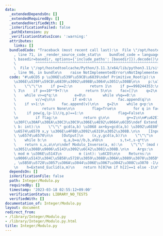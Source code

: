 ```yaml
---
data:
  _extendedDependsOn: []
  _extendedRequiredBy: []
  _extendedVerifiedWith: []
  _isVerificationFailed: false
  _pathExtension: py
  _verificationStatusIcon: ':warning:'
  attributes:
    links: []
  bundledCode: "Traceback (most recent call last):\n  File \"/opt/hostedtoolcache/Python/3.11.3/x64/lib/python3.11/site-packages/onlinejudge_verify/documentation/build.py\"\
    , line 71, in _render_source_code_stat\n    bundled_code = language.bundle(stat.path,\
    \ basedir=basedir, options={'include_paths': [basedir]}).decode()\n          \
    \         ^^^^^^^^^^^^^^^^^^^^^^^^^^^^^^^^^^^^^^^^^^^^^^^^^^^^^^^^^^^^^^^^^^^^^^^^^^^^^^^^^\n\
    \  File \"/opt/hostedtoolcache/Python/3.11.3/x64/lib/python3.11/site-packages/onlinejudge_verify/languages/python.py\"\
    , line 96, in bundle\n    raise NotImplementedError\nNotImplementedError\n"
  code: "#\u6CD5 p \u306E\u539F\u59CB\u6839\ndef Primitive_Root(p):\n    \"\"\"Z/pZ\u4E0A\
    \u306E\u539F\u59CB\u6839\u3092\u898B\u3064\u3051\u308B\n\n    p:\u7D20\u6570\n\
    \    \"\"\"\n    if p==2:\n        return 1\n    if p==998244353:\n        return\
    \ 3\n    if p==10**9+7:\n        return 5\n\n    fac=[]\n    q=2\n    v=p-1\n\n\
    \    while v>=q*q:\n        e=0\n        while v%q==0:\n            e+=1\n   \
    \         v//=q\n\n        if e>0:\n            fac.append(q)\n        q+=1\n\n\
    \    if v>1:\n        fac.append(v)\n\n    g=2\n    while g<p:\n        if pow(g,p-1,p)!=1:\n\
    \            return None\n\n        flag=True\n        for q in fac:\n       \
    \     if pow(g,(p-1)//q,p)==1:\n                flag=False\n                break\n\
    \n        if flag:\n            return g\n\n        g+=1\n\n#\u62E1\u5F35\u30E6\
    \u30FC\u30AF\u30EA\u30C3\u30C9\u306E\u4E92\u9664\u6CD5\ndef Extend_Euclid(a: int,\
    \ b: int):\n    \"\"\" gcd(a,b) \u3068 ax+by=gcd(a,b) \u3092\u6E80\u305F\u3059\
    \u6574\u6570 x,y \u306E\u4F8B\u3092\u6319\u3052\u308B.\n\n    [Input]\n    a,b:\
    \ \u6574\u6570\n\n    [Output]\n    (x,y,gcd(a,b))\n    \"\"\"\n    s,t,u,v=1,0,0,1\n\
    \    while b:\n        q,a,b=a//b,b,a%b\n        s,t=t,s-q*t\n        u,v=v,u-q*v\n\
    \    return s,u,a\n\n\ndef Modulo_Inverse(a, m):\n    \"\"\" (mod m) \u306B\u304A\
    \u3051\u308B\u9006\u5143\u3092\u6C42\u3081\u308B.\n\n    Args:\n        a (int):\
    \ mod m \u306E\u5143\n        m (int): \u6CD5\n\n    Returns:\n        int: \u53EF\
    \u9006\u5143\u304C\u5B58\u5728\u3059\u308B\u306A\u3089\u3070\u305D\u306E\u5024\
    , \u5B58\u5728\u3057\u306A\u3044\u306E\u3067\u3042\u308C\u3070 -1\n    \"\"\"\n\
    \n    h=Extend_Euclid(a,m)\n    return h[0]%m if h[2]==1 else -1\n\n"
  dependsOn: []
  isVerificationFile: false
  path: Integer/Modulo.py
  requiredBy: []
  timestamp: '2023-03-18 02:55:12+09:00'
  verificationStatus: LIBRARY_NO_TESTS
  verifiedWith: []
documentation_of: Integer/Modulo.py
layout: document
redirect_from:
- /library/Integer/Modulo.py
- /library/Integer/Modulo.py.html
title: Integer/Modulo.py
---
```

